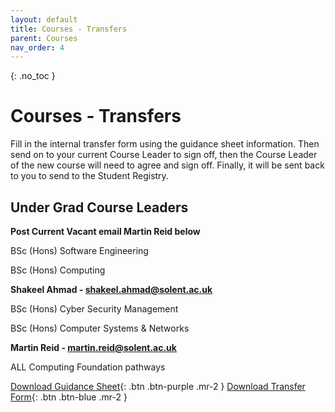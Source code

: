 ```yaml
---
layout: default
title: Courses - Transfers
parent: Courses
nav_order: 4
---
```


{: .no_toc }

# Courses - Transfers

Fill in the internal transfer form using the guidance sheet information. Then send on to your current Course Leader to sign off, then the Course Leader of the new course will need to agree and sign off. Finally, it will be sent back to you to send to the Student Registry.


## Under Grad Course Leaders

**Post Current Vacant email Martin Reid below**

BSc (Hons) Software Engineering

BSc (Hons) Computing

**Shakeel Ahmad - shakeel.ahmad@solent.ac.uk**

BSc (Hons) Cyber Security Management

BSc (Hons) Computer Systems & Networks 

**Martin Reid - martin.reid@solent.ac.uk**

ALL Computing Foundation pathways

[Download Guidance Sheet](https://github.com/martinsolent/solent_store/raw/main/internal_transfer_info/New_2021/internal_trans_comp_course_info_2021.docx){: .btn .btn-purple .mr-2 }
[Download Transfer Form](https://github.com/martinsolent/solent_store/raw/main/internal_transfer_info/New_2021/internal_trans_fillable_2021.docx){: .btn .btn-blue .mr-2 }

